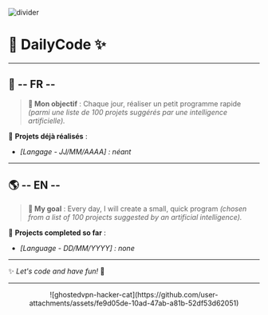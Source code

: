 ![divider](https://github.com/user-attachments/assets/ca1e4fc5-2edf-4c8b-acf7-ae8f1c574472)

# 🍂 DailyCode ✨  

---

## 🌿 -- FR --  

> **🎯 Mon objectif** : Chaque jour, réaliser un petit programme rapide *(parmi une liste de 100 projets suggérés par une intelligence artificielle).*  

📌 **Projets déjà réalisés** :  
- *[Langage - JJ/MM/AAAA] : néant*  

---

## 🌎 -- EN --  

> **🎯 My goal** : Every day, I will create a small, quick program *(chosen from a list of 100 projects suggested by an artificial intelligence).*  

📌 **Projects completed so far** :  
- *[Language - DD/MM/YYYY] : none*  

---

✨ *Let's code and have fun!* 🚀  

---

<p align="center">
  ![ghostedvpn-hacker-cat](https://github.com/user-attachments/assets/fe9d05de-10ad-47ab-a81b-52df53d62051)
</p>
